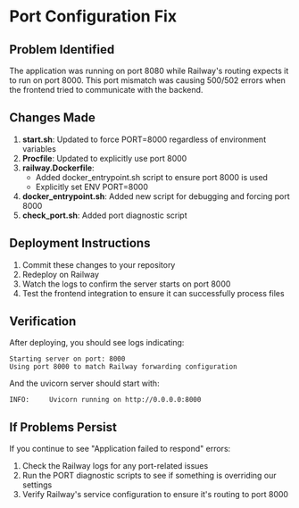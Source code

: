 # Port Configuration Fix

## Problem Identified
The application was running on port 8080 while Railway's routing expects it to run on port 8000. This port mismatch was causing 500/502 errors when the frontend tried to communicate with the backend.

## Changes Made

1. **start.sh**: Updated to force PORT=8000 regardless of environment variables
2. **Procfile**: Updated to explicitly use port 8000
3. **railway.Dockerfile**: 
   - Added docker_entrypoint.sh script to ensure port 8000 is used
   - Explicitly set ENV PORT=8000
4. **docker_entrypoint.sh**: Added new script for debugging and forcing port 8000
5. **check_port.sh**: Added port diagnostic script

## Deployment Instructions

1. Commit these changes to your repository
2. Redeploy on Railway
3. Watch the logs to confirm the server starts on port 8000
4. Test the frontend integration to ensure it can successfully process files

## Verification

After deploying, you should see logs indicating:
```
Starting server on port: 8000
Using port 8000 to match Railway forwarding configuration
```

And the uvicorn server should start with:
```
INFO:     Uvicorn running on http://0.0.0.0:8000
```

## If Problems Persist

If you continue to see "Application failed to respond" errors:
1. Check the Railway logs for any port-related issues
2. Run the PORT diagnostic scripts to see if something is overriding our settings
3. Verify Railway's service configuration to ensure it's routing to port 8000
